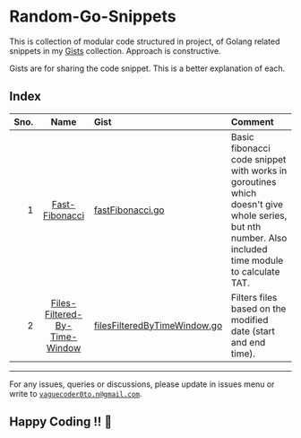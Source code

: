 # Random-Go-Snippets
This is collection of modular code structured in project, of Golang related snippets in my [Gists](https://gist.github.com/VagueCoder) collection. Approach is constructive.

Gists are for sharing the code snippet. This is a better explanation of each.

## Index
Sno. | Name | Gist | Comment
----:|:----:|:-----|:-------
1 | [Fast-Fibonacci](Fast-Fibonacci) | [fastFibonacci.go](https://gist.github.com/VagueCoder/03ecd15c42666cb7594790fa263e532f) | Basic fibonacci code snippet with works in goroutines which doesn't give whole series, but nth number. Also included time module to calculate TAT.
2 | [Files-Filtered-By-Time-Window](Files-Filtered-By-Time-Window) | [filesFilteredByTimeWindow.go](https://gist.github.com/VagueCoder/f4ad2a875464e05bc16ac8ef88d79067) | Filters files based on the modified date (start and end time).

---

For any issues, queries or discussions, please update in issues menu or write to [`vaguecoder0to.n@gmail.com`](mainto:vaguecoder0to.n@gmail.com).

## Happy Coding !! :metal:
